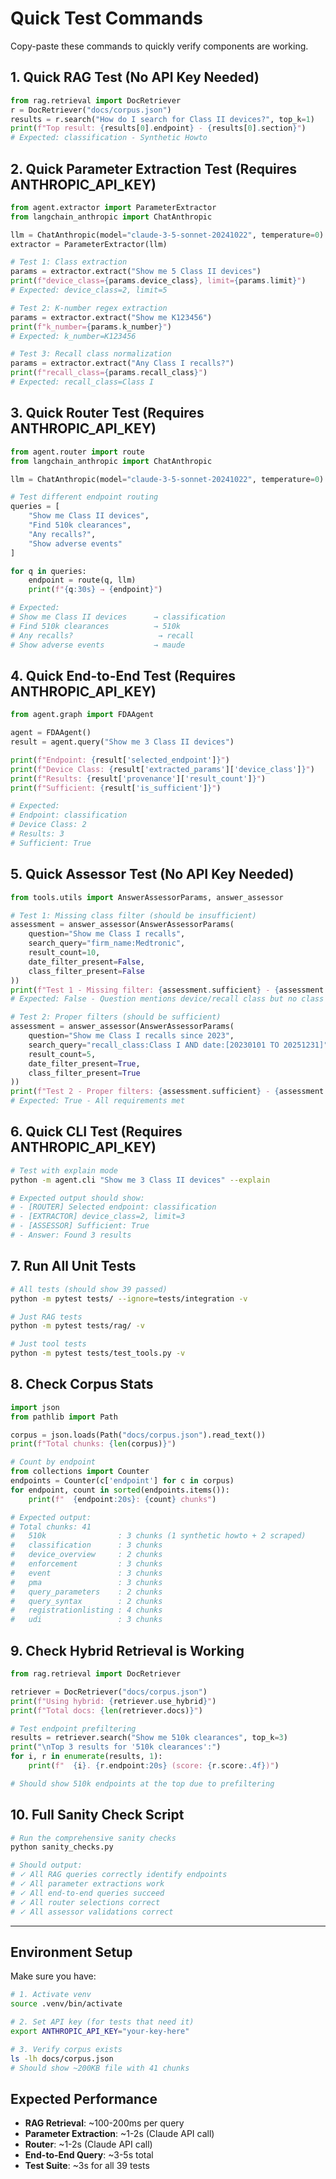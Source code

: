 # Quick Test Commands

Copy-paste these commands to quickly verify components are working.

## 1. Quick RAG Test (No API Key Needed)

```python
from rag.retrieval import DocRetriever
r = DocRetriever("docs/corpus.json")
results = r.search("How do I search for Class II devices?", top_k=1)
print(f"Top result: {results[0].endpoint} - {results[0].section}")
# Expected: classification - Synthetic Howto
```

## 2. Quick Parameter Extraction Test (Requires ANTHROPIC_API_KEY)

```python
from agent.extractor import ParameterExtractor
from langchain_anthropic import ChatAnthropic

llm = ChatAnthropic(model="claude-3-5-sonnet-20241022", temperature=0)
extractor = ParameterExtractor(llm)

# Test 1: Class extraction
params = extractor.extract("Show me 5 Class II devices")
print(f"device_class={params.device_class}, limit={params.limit}")
# Expected: device_class=2, limit=5

# Test 2: K-number regex extraction
params = extractor.extract("Show me K123456")
print(f"k_number={params.k_number}")
# Expected: k_number=K123456

# Test 3: Recall class normalization
params = extractor.extract("Any Class I recalls?")
print(f"recall_class={params.recall_class}")
# Expected: recall_class=Class I
```

## 3. Quick Router Test (Requires ANTHROPIC_API_KEY)

```python
from agent.router import route
from langchain_anthropic import ChatAnthropic

llm = ChatAnthropic(model="claude-3-5-sonnet-20241022", temperature=0)

# Test different endpoint routing
queries = [
    "Show me Class II devices",
    "Find 510k clearances",
    "Any recalls?",
    "Show adverse events"
]

for q in queries:
    endpoint = route(q, llm)
    print(f"{q:30s} → {endpoint}")

# Expected:
# Show me Class II devices      → classification
# Find 510k clearances          → 510k
# Any recalls?                   → recall
# Show adverse events           → maude
```

## 4. Quick End-to-End Test (Requires ANTHROPIC_API_KEY)

```python
from agent.graph import FDAAgent

agent = FDAAgent()
result = agent.query("Show me 3 Class II devices")

print(f"Endpoint: {result['selected_endpoint']}")
print(f"Device Class: {result['extracted_params']['device_class']}")
print(f"Results: {result['provenance']['result_count']}")
print(f"Sufficient: {result['is_sufficient']}")

# Expected:
# Endpoint: classification
# Device Class: 2
# Results: 3
# Sufficient: True
```

## 5. Quick Assessor Test (No API Key Needed)

```python
from tools.utils import AnswerAssessorParams, answer_assessor

# Test 1: Missing class filter (should be insufficient)
assessment = answer_assessor(AnswerAssessorParams(
    question="Show me Class I recalls",
    search_query="firm_name:Medtronic",
    result_count=10,
    date_filter_present=False,
    class_filter_present=False
))
print(f"Test 1 - Missing filter: {assessment.sufficient} - {assessment.reason}")
# Expected: False - Question mentions device/recall class but no class filter was applied

# Test 2: Proper filters (should be sufficient)
assessment = answer_assessor(AnswerAssessorParams(
    question="Show me Class I recalls since 2023",
    search_query="recall_class:Class I AND date:[20230101 TO 20251231]",
    result_count=5,
    date_filter_present=True,
    class_filter_present=True
))
print(f"Test 2 - Proper filters: {assessment.sufficient} - {assessment.reason}")
# Expected: True - All requirements met
```

## 6. Quick CLI Test (Requires ANTHROPIC_API_KEY)

```bash
# Test with explain mode
python -m agent.cli "Show me 3 Class II devices" --explain

# Expected output should show:
# - [ROUTER] Selected endpoint: classification
# - [EXTRACTOR] device_class=2, limit=3
# - [ASSESSOR] Sufficient: True
# - Answer: Found 3 results
```

## 7. Run All Unit Tests

```bash
# All tests (should show 39 passed)
python -m pytest tests/ --ignore=tests/integration -v

# Just RAG tests
python -m pytest tests/rag/ -v

# Just tool tests
python -m pytest tests/test_tools.py -v
```

## 8. Check Corpus Stats

```python
import json
from pathlib import Path

corpus = json.loads(Path("docs/corpus.json").read_text())
print(f"Total chunks: {len(corpus)}")

# Count by endpoint
from collections import Counter
endpoints = Counter(c['endpoint'] for c in corpus)
for endpoint, count in sorted(endpoints.items()):
    print(f"  {endpoint:20s}: {count} chunks")

# Expected output:
# Total chunks: 41
#   510k                : 3 chunks (1 synthetic howto + 2 scraped)
#   classification      : 3 chunks
#   device_overview     : 2 chunks
#   enforcement         : 3 chunks
#   event               : 3 chunks
#   pma                 : 3 chunks
#   query_parameters    : 2 chunks
#   query_syntax        : 2 chunks
#   registrationlisting : 4 chunks
#   udi                 : 3 chunks
```

## 9. Check Hybrid Retrieval is Working

```python
from rag.retrieval import DocRetriever

retriever = DocRetriever("docs/corpus.json")
print(f"Using hybrid: {retriever.use_hybrid}")
print(f"Total docs: {len(retriever.docs)}")

# Test endpoint prefiltering
results = retriever.search("Show me 510k clearances", top_k=3)
print("\nTop 3 results for '510k clearances':")
for i, r in enumerate(results, 1):
    print(f"  {i}. {r.endpoint:20s} (score: {r.score:.4f})")

# Should show 510k endpoints at the top due to prefiltering
```

## 10. Full Sanity Check Script

```bash
# Run the comprehensive sanity checks
python sanity_checks.py

# Should output:
# ✓ All RAG queries correctly identify endpoints
# ✓ All parameter extractions work
# ✓ All end-to-end queries succeed
# ✓ All router selections correct
# ✓ All assessor validations correct
```

---

## Environment Setup

Make sure you have:
```bash
# 1. Activate venv
source .venv/bin/activate

# 2. Set API key (for tests that need it)
export ANTHROPIC_API_KEY="your-key-here"

# 3. Verify corpus exists
ls -lh docs/corpus.json
# Should show ~200KB file with 41 chunks
```

## Expected Performance

- **RAG Retrieval**: ~100-200ms per query
- **Parameter Extraction**: ~1-2s (Claude API call)
- **Router**: ~1-2s (Claude API call)
- **End-to-End Query**: ~3-5s total
- **Test Suite**: ~3s for all 39 tests
